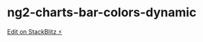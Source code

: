 # ng2-charts-bar-colors-dynamic

[Edit on StackBlitz ⚡️](https://stackblitz.com/edit/ng2-charts-bar-colors-dynamic)